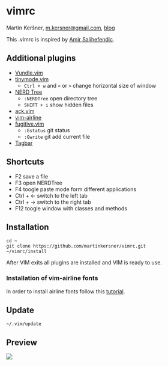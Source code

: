# vimrc
Martin Keršner, [m.kersner@gmail.com](mailto:m.kersner@gmail.com), [blog](martinkersner.github.io)


This .vimrc is inspired by [Amir Salihefendic](https://github.com/amix/vimrc).

## Additional plugins
* [Vundle.vim](https://github.com/VundleVim/Vundle.vim)
* [tinymode.vim](https://github.com/vim-scripts/tinymode.vim)
  * `Ctrl + w` and `<` or `>` change horizontal size of window
* [NERD Tree](https://github.com/scrooloose/nerdtree)
  * `:NERDTree` open directory tree
  * `SHIFT + i` show hidden files
* [ack.vim](https://github.com/mileszs/ack.vim)
* [vim-airline](https://github.com/bling/vim-airline)
* [fugitive.vim](https://github.com/tpope/vim-fugitive)
  * `:Gstatus` git status
  * `:Gwrite` git add current file
* [Tagbar](https://github.com/majutsushi/tagbar)

## Shortcuts
* F2 save a file
* F3 open NERDTree 
* F4 toogle paste mode form different applications
* Ctrl + ←  switch to the left tab
* Ctrl + →  switch to the right tab
* F12 toogle window with classes and methods

## Installation
```shell
cd ~
git clone https://github.com/martinkersner/vimrc.git
~/vimrc/install
```
After VIM exits all plugins are installed and VIM is ready to use.

### Installation of vim-airline fonts
In order to install airline fonts follow this [tutorial](https://powerline.readthedocs.org/en/master/installation/linux.html#fonts-installation).

## Update
```shell
~/.vim/update
```

## Preview

<img src="http://i.imgur.com/VsqhpZ0.png?1" />
